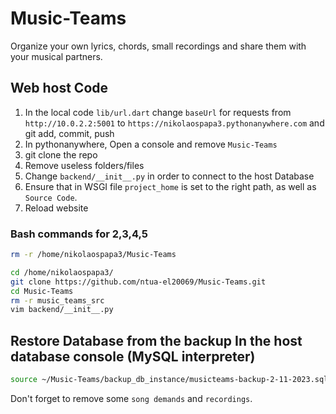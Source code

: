 # Music-Teams
Organize your own lyrics, chords, small recordings and share them with your musical partners.

## Web host Code

1. In the local code `lib/url.dart` change `baseUrl` for requests from `http://10.0.2.2:5001` to `https://nikolaospapa3.pythonanywhere.com` and git add, commit, push
2. In pythonanywhere, Open a console  and  remove `Music-Teams`
3. git clone the repo
4. Remove useless folders/files
5. Change `backend/__init__.py` in order to connect to the host Database 
6. Ensure that in WSGI file `project_home` is set to the right path, as well as `Source Code`.
7. Reload website

### Bash commands for 2,3,4,5
```bash
rm -r /home/nikolaospapa3/Music-Teams
```
```bash
cd /home/nikolaospapa3/
git clone https://github.com/ntua-el20069/Music-Teams.git
cd Music-Teams
rm -r music_teams_src
vim backend/__init__.py
```

## Restore Database from the backup In the host database console (MySQL interpreter) 
```bash
source ~/Music-Teams/backup_db_instance/musicteams-backup-2-11-2023.sql;
```
Don't forget to remove some `song demands` and `recordings`.
